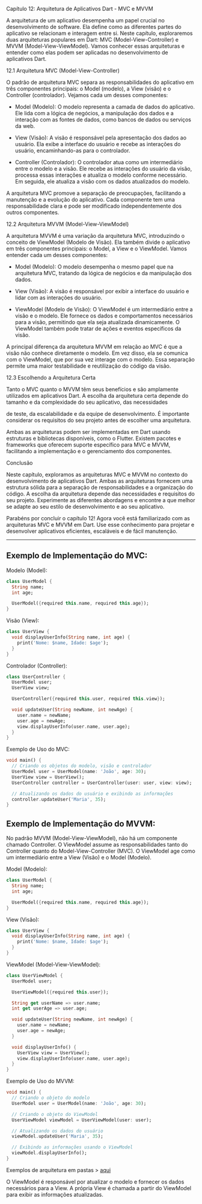 Capítulo 12: Arquitetura de Aplicativos Dart - MVC e MVVM

A arquitetura de um aplicativo desempenha um papel crucial no desenvolvimento de software. Ela define como as diferentes partes do aplicativo se relacionam e interagem entre si. Neste capítulo, exploraremos duas arquiteturas populares em Dart: MVC (Model-View-Controller) e MVVM (Model-View-ViewModel). Vamos conhecer essas arquiteturas e entender como elas podem ser aplicadas no desenvolvimento de aplicativos Dart.

12.1 Arquitetura MVC (Model-View-Controller)

O padrão de arquitetura MVC separa as responsabilidades do aplicativo em três componentes principais: o Model (modelo), a View (visão) e o Controller (controlador). Vejamos cada um desses componentes:

- Model (Modelo): O modelo representa a camada de dados do aplicativo. Ele lida com a lógica de negócios, a manipulação dos dados e a interação com as fontes de dados, como bancos de dados ou serviços da web.

- View (Visão): A visão é responsável pela apresentação dos dados ao usuário. Ela exibe a interface do usuário e recebe as interações do usuário, encaminhando-as para o controlador.

- Controller (Controlador): O controlador atua como um intermediário entre o modelo e a visão. Ele recebe as interações do usuário da visão, processa essas interações e atualiza o modelo conforme necessário. Em seguida, ele atualiza a visão com os dados atualizados do modelo.

A arquitetura MVC promove a separação de preocupações, facilitando a manutenção e a evolução do aplicativo. Cada componente tem uma responsabilidade clara e pode ser modificado independentemente dos outros componentes.

12.2 Arquitetura MVVM (Model-View-ViewModel)

A arquitetura MVVM é uma variação da arquitetura MVC, introduzindo o conceito de ViewModel (Modelo de Visão). Ela também divide o aplicativo em três componentes principais: o Model, a View e o ViewModel. Vamos entender cada um desses componentes:

- Model (Modelo): O modelo desempenha o mesmo papel que na arquitetura MVC, tratando da lógica de negócios e da manipulação dos dados.

- View (Visão): A visão é responsável por exibir a interface do usuário e lidar com as interações do usuário.

- ViewModel (Modelo de Visão): O ViewModel é um intermediário entre a visão e o modelo. Ele fornece os dados e comportamentos necessários para a visão, permitindo que ela seja atualizada dinamicamente. O ViewModel também pode tratar de ações e eventos específicos da visão.

A principal diferença da arquitetura MVVM em relação ao MVC é que a visão não conhece diretamente o modelo. Em vez disso, ela se comunica com o ViewModel, que por sua vez interage com o modelo. Essa separação permite uma maior testabilidade e reutilização do código da visão.

12.3 Escolhendo a Arquitetura Certa

Tanto o MVC quanto o MVVM têm seus benefícios e são amplamente utilizados em aplicativos Dart. A escolha da arquitetura certa depende do tamanho e da complexidade do seu aplicativo, das necessidades

 de teste, da escalabilidade e da equipe de desenvolvimento. É importante considerar os requisitos do seu projeto antes de escolher uma arquitetura.

Ambas as arquiteturas podem ser implementadas em Dart usando estruturas e bibliotecas disponíveis, como o Flutter. Existem pacotes e frameworks que oferecem suporte específico para MVC e MVVM, facilitando a implementação e o gerenciamento dos componentes.

Conclusão

Neste capítulo, exploramos as arquiteturas MVC e MVVM no contexto do desenvolvimento de aplicativos Dart. Ambas as arquiteturas fornecem uma estrutura sólida para a separação de responsabilidades e a organização do código. A escolha da arquitetura depende das necessidades e requisitos do seu projeto. Experimente as diferentes abordagens e encontre a que melhor se adapte ao seu estilo de desenvolvimento e ao seu aplicativo.

Parabéns por concluir o capítulo 12! Agora você está familiarizado com as arquiteturas MVC e MVVM em Dart. Use esse conhecimento para projetar e desenvolver aplicativos eficientes, escaláveis e de fácil manutenção.

***
## Exemplo de Implementação do MVC:

Modelo (Model):
```dart
class UserModel {
  String name;
  int age;

  UserModel({required this.name, required this.age});
}
```

Visão (View):
```dart
class UserView {
  void displayUserInfo(String name, int age) {
    print('Nome: $name, Idade: $age');
  }
}
```

Controlador (Controller):
```dart
class UserController {
  UserModel user;
  UserView view;

  UserController({required this.user, required this.view});

  void updateUser(String newName, int newAge) {
    user.name = newName;
    user.age = newAge;
    view.displayUserInfo(user.name, user.age);
  }
}
```

Exemplo de Uso do MVC:
```dart
void main() {
  // Criando os objetos do modelo, visão e controlador
  UserModel user = UserModel(name: 'João', age: 30);
  UserView view = UserView();
  UserController controller = UserController(user: user, view: view);

  // Atualizando os dados do usuário e exibindo as informações
  controller.updateUser('Maria', 35);
}
```
## Exemplo de Implementação do MVVM:

No padrão MVVM (Model-View-ViewModel), não há um componente chamado Controller. O ViewModel assume as responsabilidades tanto do Controller quanto do Model-View-Controller (MVC). O ViewModel age como um intermediário entre a View (Visão) e o Model (Modelo).


Model (Modelo):
```dart
class UserModel {
  String name;
  int age;

  UserModel({required this.name, required this.age});
}
```

View (Visão):
```dart
class UserView {
  void displayUserInfo(String name, int age) {
    print('Nome: $name, Idade: $age');
  }
}
```

ViewModel (Model-View-ViewModel):
```dart
class UserViewModel {
  UserModel user;

  UserViewModel({required this.user});

  String get userName => user.name;
  int get userAge => user.age;

  void updateUser(String newName, int newAge) {
    user.name = newName;
    user.age = newAge;
  }

  void displayUserInfo() {
    UserView view = UserView();
    view.displayUserInfo(user.name, user.age);
  }
}
```

Exemplo de Uso do MVVM:
```dart
void main() {
  // Criando o objeto do modelo
  UserModel user = UserModel(name: 'João', age: 30);

  // Criando o objeto do ViewModel
  UserViewModel viewModel = UserViewModel(user: user);

  // Atualizando os dados do usuário
  viewModel.updateUser('Maria', 35);

  // Exibindo as informações usando o ViewModel
  viewModel.displayUserInfo();
}
```
Exemplos de arquitetura em pastas > [aqui](./exemplo_estuturas_pastas.md)

O ViewModel é responsável por atualizar o modelo e fornecer os dados necessários para a View. A própria View é chamada a partir do ViewModel para exibir as informações atualizadas.